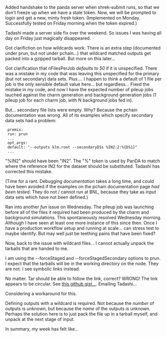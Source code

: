 Added handshake to the panda server when shrek-submit runs, so that we don't freeze up when we have a stale token.  Now, we will be prompted to login and get a new, minty fresh token.   (Implemented on Monday.  Successfully tested on Friday morning when the token expired.)

Tadashi made a server side fix over the weekend.  So issues I was having all day on Friday just magically disappeared. 

Got clarifiction on how wildcards work.  There is an extra step (documented under prun, but not under pchain...) that wildcard matched outputs get packed into a gzipped tarball.  But more on this later...

Got clarification that nFilesPerJob *defaults to 50* if it is unspecified.     There was a mistake in my code that was leaving this unspecified for the primary (but not secondary) data sets.  Plus.... I happen to think a default of 1 file per job is the only sensible default value here...  but regardless...  Fixed the mistake in my code, and now I have the expected number of pileup jobs lauched against the charm generation and background generation jobs (1 pileup job for each charm job, with N background jobs fed in).

But... secondary file lists were empty.  Why?  Because the pchain documentation was wrong.    All of its examples which specify secondary data sets had a problem:

```
 premix:
 run: prun
 ...
 opt_args:
 default: "--outputs klm.root --secondaryDSs %IN2:2:%{DS1}"
 ...
 ```

"%IN2"  should have been "IN2".  The "%" token is used by PanDA to match where the reference IN2 for the dataset should be substituted.  Tadashi has corrected this mistake. 

(Time for a rant.  Debugging *documentation* takes a long time, and could have been avoided if the examples on the pchain documentation page *had been tested*.  They do not / cannot run at BNL, because they take as input data sets which have not been defined.)  

Ran into another *fun* issue on Wednesday.  The pileup job was launching before all of the files it required had been produced by the charm and background simulations.  This spontaneously resolved Wednesday morning.  Although I have seen at least one more instance of this since then.  Once I have a production workflow setup and running at scale... can stress test to maybe identify.   But may well just be teething pains that have been fixed?

Now, back to the issue with wildcard files...  I cannot actually unpack the tarballs that are handed to me.

I am using the --forceStaged and --forceStagedSecondary options to prun.  I expect that the tarballs will be in the working directory on the node.  They are not.  I see symbolic links instead.  

No matter.  Tar should be able to follow the link, correct?  WRONG!  The link appears to be circular.  See [this github gist...](https://gist.github.com/klendathu2k/d4dcbac7d6f219777006b09a22ac8bd1).  Emailing Tadashi... 

Considering  a workaround for this.

Defining outputs with a wildcard is required.  Not because the *number* of outputs is unknown, but because the *name* of the outputs is unknown.  Perhaps the solution here is to just pack the file up in a tarball myself, and unpack at the next stage of input.


In summary, my week has felt like...

